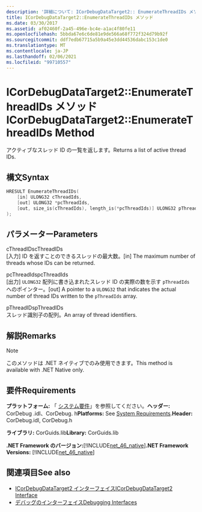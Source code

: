 ```yaml
---
description: '詳細について: ICorDebugDataTarget2:: EnumerateThreadIDs メソッド'
title: ICorDebugDataTarget2::EnumerateThreadIDs メソッド
ms.date: 03/30/2017
ms.assetid: af02460f-2a45-496e-bc4e-a1ac4f80fe11
ms.openlocfilehash: 5bbda67e6c6de81e9de566a68f772f324d79b92f
ms.sourcegitcommit: ddf7edb67715a5b9a45e3dd44536dabc153c1de0
ms.translationtype: MT
ms.contentlocale: ja-JP
ms.lasthandoff: 02/06/2021
ms.locfileid: "99710557"
---
```

# <a name="icordebugdatatarget2enumeratethreadids-method"></a><span data-ttu-id="01f2a-103">ICorDebugDataTarget2::EnumerateThreadIDs メソッド</span><span class="sxs-lookup"><span data-stu-id="01f2a-103">ICorDebugDataTarget2::EnumerateThreadIDs Method</span></span>

<span data-ttu-id="01f2a-104">アクティブなスレッド ID の一覧を返します。</span><span class="sxs-lookup"><span data-stu-id="01f2a-104">Returns a list of active thread IDs.</span></span>  
  
## <a name="syntax"></a><span data-ttu-id="01f2a-105">構文</span><span class="sxs-lookup"><span data-stu-id="01f2a-105">Syntax</span></span>  
  
```cpp  
HRESULT EnumerateThreadIDs(  
    [in] ULONG32 cThreadIds,
    [out] ULONG32 *pcThreadIds,
    [out, size_is(cThreadIds), length_is(*pcThreadIds)] ULONG32 pThreadIds[]  
);  
```  
  
## <a name="parameters"></a><span data-ttu-id="01f2a-106">パラメーター</span><span class="sxs-lookup"><span data-stu-id="01f2a-106">Parameters</span></span>  

 <span data-ttu-id="01f2a-107">cThreadIDs</span><span class="sxs-lookup"><span data-stu-id="01f2a-107">cThreadIDs</span></span>  
 <span data-ttu-id="01f2a-108">[入力] ID を返すことのできるスレッドの最大数。</span><span class="sxs-lookup"><span data-stu-id="01f2a-108">[in] The maximum number of threads whose IDs can be returned.</span></span>  
  
 <span data-ttu-id="01f2a-109">pcThreadIds</span><span class="sxs-lookup"><span data-stu-id="01f2a-109">pcThreadIds</span></span>  
 <span data-ttu-id="01f2a-110">[出力] `ULONG32` 配列に書き込まれたスレッド ID の実際の数を示す `pThreadIds` へのポインター。</span><span class="sxs-lookup"><span data-stu-id="01f2a-110">[out] A pointer to a `ULONG32` that indicates the actual number of thread IDs written to the `pThreadIds` array.</span></span>  
  
 <span data-ttu-id="01f2a-111">pThreadIDs</span><span class="sxs-lookup"><span data-stu-id="01f2a-111">pThreadIDs</span></span>  
 <span data-ttu-id="01f2a-112">スレッド識別子の配列。</span><span class="sxs-lookup"><span data-stu-id="01f2a-112">An array of thread identifiers.</span></span>  
  
## <a name="remarks"></a><span data-ttu-id="01f2a-113">解説</span><span class="sxs-lookup"><span data-stu-id="01f2a-113">Remarks</span></span>  
  
> [!NOTE]
> <span data-ttu-id="01f2a-114">このメソッドは .NET ネイティブでのみ使用できます。</span><span class="sxs-lookup"><span data-stu-id="01f2a-114">This method is available with .NET Native only.</span></span>  
  
## <a name="requirements"></a><span data-ttu-id="01f2a-115">要件</span><span class="sxs-lookup"><span data-stu-id="01f2a-115">Requirements</span></span>  

 <span data-ttu-id="01f2a-116">**プラットフォーム:** 「 [システム要件](../../get-started/system-requirements.md)」を参照してください。**ヘッダー:** CorDebug .idl、CorDebug. h</span><span class="sxs-lookup"><span data-stu-id="01f2a-116">**Platforms:** See [System Requirements](../../get-started/system-requirements.md).**Header:** CorDebug.idl, CorDebug.h</span></span>  
  
 <span data-ttu-id="01f2a-117">**ライブラリ:** CorGuids.lib</span><span class="sxs-lookup"><span data-stu-id="01f2a-117">**Library:** CorGuids.lib</span></span>  
  
 <span data-ttu-id="01f2a-118">**.NET Framework のバージョン:**[!INCLUDE[net_46_native](../../../../includes/net-46-native-md.md)]</span><span class="sxs-lookup"><span data-stu-id="01f2a-118">**.NET Framework Versions:** [!INCLUDE[net_46_native](../../../../includes/net-46-native-md.md)]</span></span>  
  
## <a name="see-also"></a><span data-ttu-id="01f2a-119">関連項目</span><span class="sxs-lookup"><span data-stu-id="01f2a-119">See also</span></span>

- [<span data-ttu-id="01f2a-120">ICorDebugDataTarget2 インターフェイス</span><span class="sxs-lookup"><span data-stu-id="01f2a-120">ICorDebugDataTarget2 Interface</span></span>](icordebugdatatarget2-interface.md)
- [<span data-ttu-id="01f2a-121">デバッグのインターフェイス</span><span class="sxs-lookup"><span data-stu-id="01f2a-121">Debugging Interfaces</span></span>](debugging-interfaces.md)
